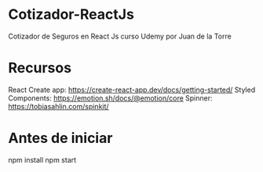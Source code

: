 # Cotizador-ReactJs
Cotizador de Seguros en React Js curso Udemy por Juan de la Torre

# Recursos
React Create app: https://create-react-app.dev/docs/getting-started/
Styled Components: https://emotion.sh/docs/@emotion/core
Spinner: https://tobiasahlin.com/spinkit/

# Antes de iniciar
npm install
npm start
